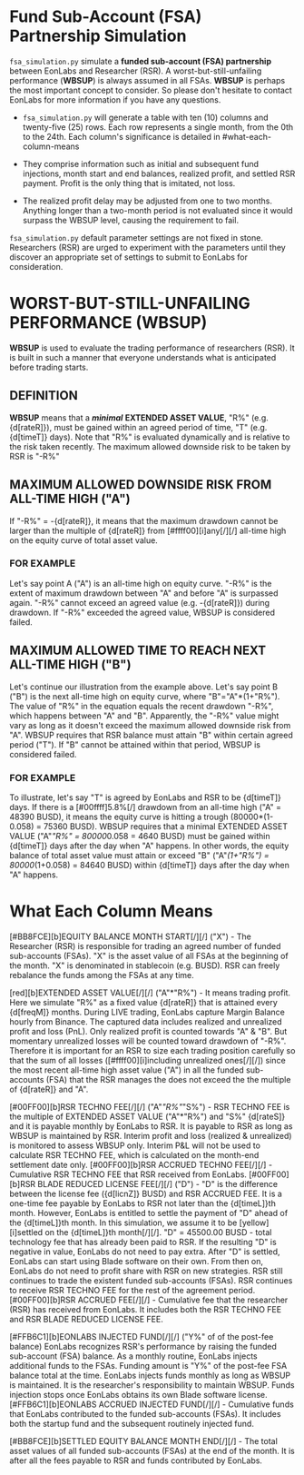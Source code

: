 
# Fund Sub-Account (FSA) Partnership Simulation

`fsa_simulation.py` simulate a **funded sub-account (FSA) partnership** between EonLabs and Researcher (RSR). A worst-but-still-unfailing performance (**WBSUP**) is always assumed in all FSAs. **WBSUP** is perhaps the most important concept to consider. So please don't hesitate to contact EonLabs for more information if you have any questions.

- `fsa_simulation.py` will generate a table with ten (10) columns and twenty-five (25) rows. Each row represents a single month, from the 0th to the 24th. Each column's significance is detailed in #what-each-column-means

- They comprise information such as initial and subsequent fund injections, month start and end balances, realized profit, and settled RSR payment. Profit is the only thing that is imitated, not loss.
- The realized profit delay may be adjusted from one to two months. Anything longer than a two-month period is not evaluated since it would surpass the WBSUP level, causing the requirement to fail.

`fsa_simulation.py` default parameter settings are not fixed in stone. Researchers (RSR) are urged to experiment with the parameters until they discover an appropriate set of settings to submit to EonLabs for consideration.

# WORST-BUT-STILL-UNFAILING PERFORMANCE (WBSUP)

**WBSUP** is used to evaluate the trading performance of researchers (RSR). It is built in such a manner that everyone understands what is anticipated before trading starts.

## DEFINITION

**WBSUP** means that a _**minimal**_ **EXTENDED ASSET VALUE**, "R%" (e.g. {d[rateR]}), must be gained within an agreed period of time, "T" (e.g. {d[timeT]} days). Note that "R%" is evaluated dynamically and is relative to the risk taken recently. The maximum allowed downside risk to be taken by RSR is "-R%"

## MAXIMUM ALLOWED DOWNSIDE RISK FROM ALL-TIME HIGH ("A")

If "-R%" = -{d[rateR]}, it means that the maximum drawdown cannot be larger than the multiple of {d[rateR]} from [#ffff00][i]any[/][/] all-time high on the equity curve of total asset value.

### FOR EXAMPLE

Let's say point A ("A") is an all-time high on equity curve. "-R%" is the extent of maximum drawdown between "A" and before "A" is surpassed again. "-R%" cannot exceed an agreed value (e.g. -{d[rateR]}) during drawdown. If "-R%" exceeded the agreed value, WBSUP is considered failed.

## MAXIMUM ALLOWED TIME TO REACH NEXT ALL-TIME HIGH ("B")

Let's continue our illustration from the example above. Let's say point B ("B") is the next all-time high on equity curve, where "B"="A"*(1+"R%"). The value of "R%" in the equation equals the recent drawdown "-R%", which happens between "A" and "B". Apparently, the "-R%" value might vary as long as it doesn't exceed the maximum allowed downside risk from "A". WBSUP requires that RSR balance must attain "B" within certain agreed period ("T"). If "B" cannot be attained within that period, WBSUP is considered failed.

### FOR EXAMPLE

To illustrate, let's say "T" is agreed by EonLabs and RSR to be {d[timeT]} days. If there is a [#00ffff]5.8%[/] drawdown from an all-time high ("A" = 48390 BUSD), it means the equity curve is hitting a trough (80000*(1-0.058) = 75360 BUSD).
WBSUP requires that a minimal EXTENDED ASSET VALUE ("A"*"R%" = 80000*0.058 = 4640 BUSD) must be gained within {d[timeT]} days after the day when "A" happens. In other words, the equity balance of total asset value must attain or exceed "B" ("A"*(1+"R%") = 80000*(1+0.058) = 84640 BUSD) within {d[timeT]} days after the day when "A" happens.

# What Each Column Means

[#BB8FCE][b]EQUITY BALANCE MONTH START[/][/] ("X") - The Researcher (RSR) is responsible for trading an agreed number of funded sub-accounts (FSAs). "X" is the asset value of all FSAs at the beginning of the month. "X" is denominated in stablecoin (e.g. BUSD). RSR can freely rebalance the funds among the FSAs at any time.

[red][b]EXTENDED ASSET VALUE[/][/] ("A"*"R%") - It means trading profit. Here we simulate "R%" as a fixed value {d[rateR]} that is attained every {d[freqM]} months. During LIVE trading, EonLabs capture Margin Balance hourly from Binance. The captured data includes realized and unrealized profit and loss (PnL). Only realized profit is counted towards "A" & "B". But momentary unrealized losses will be counted toward drawdown of "-R%". Therefore it is important for an RSR to size each trading position carefully so that the sum of all losses ([#ffff00][i]including unrealized ones[/][/]) since the most recent all-time high asset value ("A") in all the funded sub-accounts (FSA) that the RSR manages the does not exceed the the multiple of {d[rateR]} and "A".

[#00FF00][b]RSR TECHNO FEE[/][/] ("A"*"R%"*"S%") - RSR TECHNO FEE is the multiple of EXTENDED ASSET VALUE ("A"*"R%") and "S%" {d[rateS]} and it is payable monthly by EonLabs to RSR. It is payable to RSR as long as WBSUP is maintained by RSR. Interim profit and loss (realized & unrealized) is monitored to assess WBSUP only. Interim P&L will not be used to calculate RSR TECHNO FEE, which is calculated on the month-end settlement date only.
[#00FF00][b]RSR ACCRUED TECHNO FEE[/][/] - Cumulative RSR TECHNO FEE that RSR received from EonLabs.
[#00FF00][b]RSR BLADE REDUCED LICENSE FEE[/][/] ("D") - "D" is the difference between the license fee ({d[licnZ]} BUSD) and RSR ACCRUED FEE. It is a one-time fee payable by EonLabs to RSR not later than the {d[timeL]}th month. However, EonLabs is entitled to settle the payment of "D" ahead of the {d[timeL]}th month. In this simulation, we assume it to be [yellow][i]settled on the {d[timeL]}th month[/][/]. "D" = 45500.00 BUSD - total technology fee that has already been paid to RSR. If the resulting "D" is negative in value, EonLabs do not need to pay extra. After "D" is settled, EonLabs can start using Blade software on their own. From then on, EonLabs do not need to profit share with RSR on new strategies. RSR still continues to trade the existent funded sub-accounts (FSAs). RSR continues to receive RSR TECHNO FEE for the rest of the agreement period.
[#00FF00][b]RSR ACCRUED FEE[/][/] - Cumulative fee that the researcher (RSR) has received from EonLabs. It includes both the RSR TECHNO FEE and RSR BLADE REDUCED LICENSE FEE.

[#FFB6C1][b]EONLABS INJECTED FUND[/][/] ("Y%" of of the post-fee balance)
EonLabs recognizes RSR's performance by raising the funded sub-account (FSA) balance. As a monthly routine, EonLabs injects additional funds to the FSAs. Funding amount is "Y%" of the post-fee FSA balance total at the time. EonLabs injects funds monthly as long as WBSUP is maintained. It is the researcher's responsibility to maintain WBSUP. Funds injection stops once EonLabs obtains its own Blade software license.
[#FFB6C1][b]EONLABS ACCRUED INJECTED FUND[/][/] - Cumulative funds that EonLabs contributed to the funded sub-accounts (FSAs). It includes both the startup fund and the subsequent routinely injected fund.

[#BB8FCE][b]SETTLED EQUITY BALANCE MONTH END[/][/] - The total asset values of all funded sub-accounts (FSAs) at the end of the month. It is after all the fees payable to RSR and funds contributed by EonLabs.